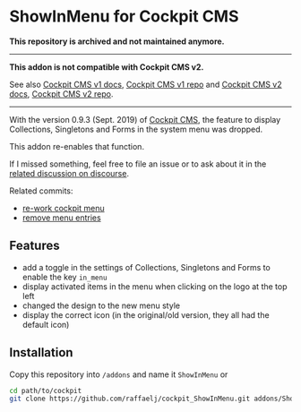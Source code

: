 # ShowInMenu for Cockpit CMS

**This repository is archived and not maintained anymore.**

---

**This addon is not compatible with Cockpit CMS v2.**

See also [Cockpit CMS v1 docs](https://v1.getcockpit.com/documentation), [Cockpit CMS v1 repo](https://github.com/agentejo/cockpit) and [Cockpit CMS v2 docs](https://getcockpit.com/documentation/), [Cockpit CMS v2 repo](https://github.com/Cockpit-HQ/Cockpit).

---

With the version 0.9.3 (Sept. 2019) of [Cockpit CMS][1], the feature to display Collections, Singletons and Forms in the system menu was dropped.

This addon re-enables that function.

If I missed something, feel free to file an issue or to ask about it in the [related discussion on discourse][2].

Related commits:

* [re-work cockpit menu][3]
* [remove menu entries][4]

## Features

* add a toggle in the settings of Collections, Singletons and Forms to enable the key `in_menu`
* display activated items in the menu when clicking on the logo at the top left
* changed the design to the new menu style
* display the correct icon (in the original/old version, they all had the default icon)

## Installation

Copy this repository into `/addons` and name it `ShowInMenu` or

```bash
cd path/to/cockpit
git clone https://github.com/raffaelj/cockpit_ShowInMenu.git addons/ShowInMenu
```

[1]: https://github.com/agentejo/cockpit/
[2]: https://discourse.getcockpit.com/t/menu-rework-and-show-in-system-menu-removed-in-latest-next-branch/990
[3]: https://github.com/agentejo/cockpit/commit/97c374c4e3e9845512523464efcf0ab5a7eb6f65
[4]: https://github.com/agentejo/cockpit/commit/825fd730ddbc28898520a885c0bdc94cd893bae9
